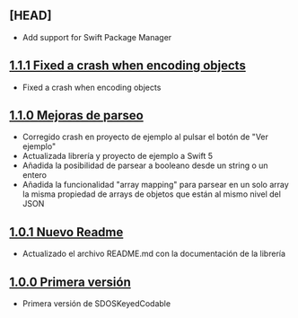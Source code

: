 ## [HEAD]

- Add support for Swift Package Manager

## [1.1.1 Fixed a crash when encoding objects](https://github.com/SDOSLabs/SDOSKeyedCodable/tree/v1.1.1)

- Fixed a crash when encoding objects

## [1.1.0 Mejoras de parseo](https://github.com/SDOSLabs/SDOSKeyedCodable/tree/v1.1.0)

- Corregido crash en proyecto de ejemplo al pulsar el botón de "Ver ejemplo"
- Actualizada librería y proyecto de ejemplo a Swift 5
- Añadida la posibilidad de parsear a booleano desde un string o un entero
- Añadida la funcionalidad "array mapping" para parsear en un solo array la misma propiedad de arrays de objetos que están al mismo nivel del JSON

## [1.0.1 Nuevo Readme](https://github.com/SDOSLabs/SDOSKeyedCodable/tree/v1.0.1)

- Actualizado el archivo README.md con la documentación de la librería

## [1.0.0 Primera versión](https://github.com/SDOSLabs/SDOSKeyedCodable/tree/v1.0.0)

- Primera versión de SDOSKeyedCodable
